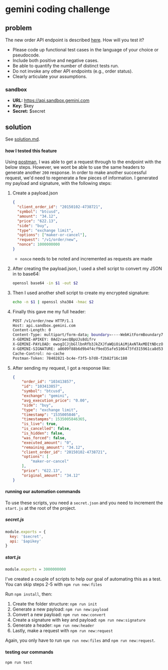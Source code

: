 # gemini coding challenge
## problem
The new order API endpoint is described [here](https://docs.gemini.com/rest-api/#new-order). How will you test it?

* Please code up functional test cases in the language of your choice or pseudocode.
* Include both positive and negative cases.
* Be able to quantify the number of distinct tests run.
* Do not invoke any other API endpoints (e.g., order status).
* Clearly articulate your assumptions.

### sandbox
* **URL:** https://api.sandbox.gemini.com
* **Key:** $key
* **Secret:** $secret

## solution
See [solution.md](./wiki/solution.md).

#### how I tested this feature
Using [postman](https://www.getpostman.com/), I was able to get a request through to the endpoint with the below steps. However, we wont be able to use the same headers to generate another `200` response. In order to make another successful request, we'd need to regenerate a few pieces of information. I generated my payload and signature, with the following steps:

1. Create a payload.json

    ```json
    {
      "client_order_id": "20150102-4738721",
      "symbol": "btcusd",
      "amount": "34.12",
      "price": "622.13",
      "side": "buy",
      "type": "exchange limit",
      "options": ["maker-or-cancel"],
      "request": "/v1/order/new",
      "nonce": 1000000000
    }
    ```
    * `nonce` needs to be noted and incremented as requests are made

2. After creating the payload.json, I used a shell script to convert my JSON in to base64:

    ```bash
    openssl base64 -in $1 -out $2
    ```

3. Then I used another shell script to create my encrypted signature:

    ```bash
    echo -n $1 | openssl sha384 -hmac $2
    ```

4. Finally this gave me my full header:

    ```bash
    POST /v1/order/new HTTP/1.1
    Host: api.sandbox.gemini.com
    Content-Length: 0
    Content-Type: multipart/form-data; boundary=----WebKitFormBoundary7MA4YWxkTrZu0gW
    X-GEMINI-APIKEY: 0Ad2raecQBpUJs8difrv
    X-GEMINI-PAYLOAD: ewogICJjbGllbnRfb3JkZXJfaWQiOiAiMjAxNTAxMDItNDczODcyMSIsCiAgInN5bWJvbCI6ICJidGN1c2QiLAogICJhbW91bnQiOiAiMzQuMTIiLAogICJwcmljZSI6ICI2MjIuMTMiLAogICJzaWRlIjogImJ1eSIsCiAgInR5cGUiOiAiZXhjaGFuZ2UgbGltaXQiLAogICJvcHRpb25zIjogWyJtYWtlci1vci1jYW5jZWwiXSwKICAicmVxdWVzdCI6ICIvdjEvb3JkZXIvbmV3IiwKICAibm9uY2UiOiAxMDAwMDAwMDAwCn0K
    X-GEMINI-SIGNATURE: a8609f88b6d9b4f4cf9ed35afe5106473fd315961ca8d53b1549e5aecfcfe7aba3bac8dd00640570fc772155bdb535d0
    Cache-Control: no-cache
    Postman-Token: 78402821-bc4e-f3f5-b7d8-f2b82f16c180
    ```
    
5. After sending my request, I got a response like:

    ```json
    {
        "order_id": "103413857",
        "id": "103413857",
        "symbol": "btcusd",
        "exchange": "gemini",
        "avg_execution_price": "0.00",
        "side": "buy",
        "type": "exchange limit",
        "timestamp": "1535005846",
        "timestampms": 1535005846365,
        "is_live": true,
        "is_cancelled": false,
        "is_hidden": false,
        "was_forced": false,
        "executed_amount": "0",
        "remaining_amount": "34.12",
        "client_order_id": "20150102-4738721",
        "options": [
            "maker-or-cancel"
        ],
        "price": "622.13",
        "original_amount": "34.12"
    }
    ```

#### running our automation commands

To use these scripts, you need a `secret.json` and you need to increment the `start.js` at the root of the project.

##### secret.js
```js
module.exports = {
  key: '$secret',
  api: '$apikey'
}
```
##### start.js

```js
module.exports = 3000000000
```

I've created a couple of scripts to help our goal of automating this as a test. You can skip steps 2-5 with `npm run new:files`

Run `npm install`, then:

1. Create the folder structure: `npm run init`
2. Generate a new payload: `npm run new:payload`
3. Convert a new payload: `npm run new:convert`
4. Create a signature with key and payload: `npm run new:signature`
5. Generate a header: `npm run new:header`
6. Lastly, make a request with `npm run new:request`

Again, you only have to run `npm run new:files` and `npm run new:request`.

#### testing our commands

`npm run test`
